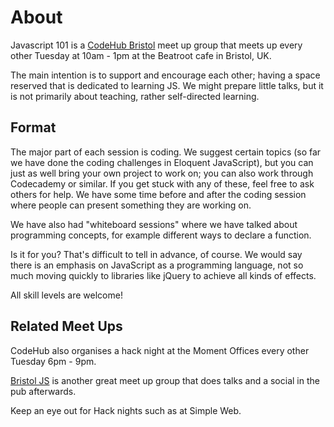 # About

Javascript 101 is a [CodeHub Bristol](https://www.meetup.com/CodeHub-Bristol/) meet up group that meets up every other Tuesday at 10am - 1pm at the Beatroot cafe in Bristol, UK.

The main intention is to support and encourage each other; having a space reserved that is dedicated to learning JS. We might prepare little talks, but it is not primarily about teaching, rather self-directed learning.

## Format
The major part of each session is coding. We suggest certain topics (so far we have done the coding challenges in Eloquent JavaScript), but you can just as well bring your own project to work on; you can also work through Codecademy or similar. If you get stuck with any of these, feel free to ask others for help.
We have some time before and after the coding session where people can present something they are working on.

We have also had "whiteboard sessions" where we have talked about
programming concepts, for example different ways to declare a
function.

Is it for you? That's difficult to tell in advance, of course. We would say there is an emphasis on JavaScript as a programming language, not so much moving quickly to libraries like jQuery to achieve all kinds of effects. 

All skill levels are welcome!

## Related Meet Ups
CodeHub also organises a hack night at the Moment Offices every other Tuesday 6pm - 9pm.

[Bristol JS](https://www.meetup.com/BristolJS/) is another great meet up group that does talks and a social in the pub afterwards. 

Keep an eye out for Hack nights such as at Simple Web.



